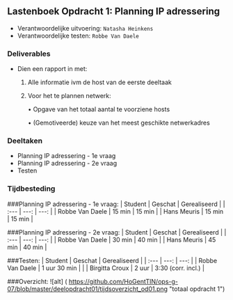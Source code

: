 ## Lastenboek Opdracht 1: Planning IP adressering

* Verantwoordelijke uitvoering: `Natasha Heinkens`
* Verantwoordelijke testen: `Robbe Van Daele`

### Deliverables

* Dien een rapport in met: 

    1. Alle informatie ivm de host van de eerste deeltaak
    2. Voor het te plannen netwerk:

       • Opgave van het totaal aantal te voorziene hosts

       • (Gemotiveerde) keuze van het meest geschikte netwerkadres

### Deeltaken

* Planning IP adressering - 1e vraag
* Planning IP adressering - 2e vraag
* Testen 

### Tijdbesteding

###Planning IP adressering - 1e vraag:
| Student  | Geschat | Gerealiseerd |
| :---     |    ---: |         ---: |
| Robbe Van Daele |    15 min     |     15 min       |
| Hans Meuris |     15 min    |      15 min        |

###Planning IP adressering - 2e vraag:
| Student  | Geschat | Gerealiseerd |
| :---     |    ---: |         ---: |
| Robbe Van Daele |   30 min      |     40 min    |
| Hans Meuris |    45 min     |     40 min     |

###Testen:
| Student  | Geschat | Gerealiseerd |
| :---     |    ---: |         ---: |
| Robbe Van Daele |   1 uur 30 min      |              |
| Birgitta Croux |    2 uur     |     3:30 (corr. incl.)         |

###Overzicht:
![alt] ( https://github.com/HoGentTIN/ops-g-07/blob/master/deelopdracht01/tijdsoverzicht_od01.png "totaal opdracht 1")
